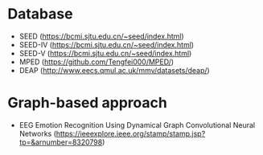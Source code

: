 # Database
* SEED (https://bcmi.sjtu.edu.cn/~seed/index.html)
* SEED-IV (https://bcmi.sjtu.edu.cn/~seed/index.html)
* SEED-V (https://bcmi.sjtu.edu.cn/~seed/index.html)
* MPED (https://github.com/Tengfei000/MPED/)
* DEAP (http://www.eecs.qmul.ac.uk/mmv/datasets/deap/)
# Graph-based approach
* EEG Emotion Recognition Using Dynamical Graph Convolutional Neural Networks (https://ieeexplore.ieee.org/stamp/stamp.jsp?tp=&arnumber=8320798)
